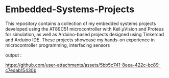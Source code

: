 # Embedded-Systems-Projects
This repository contains a collection of my embedded systems projects developed using the AT89C51 microcontroller with Keil µVision and Proteus for simulation, as well as Arduino-based projects designed using Tinkercad and Arduino IDE. These projects showcase my hands-on experience in microcontroller programming, interfacing sensors


output :



https://github.com/user-attachments/assets/5bb5c741-8eea-422c-bc89-c7edab15430b

